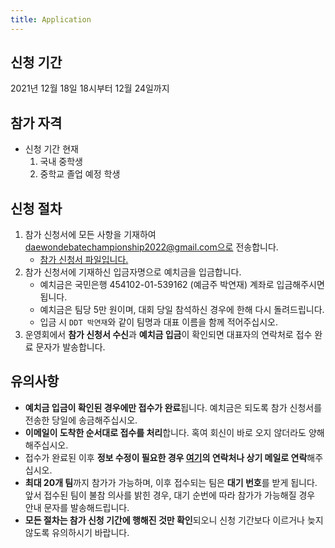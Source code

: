 ```yaml
---
title: Application
---
```


## 신청 기간

2021년 12월 18일 18시부터 12월 24일까지

## 참가 자격

* 신청 기간 현재
  1. 국내 중학생
  2. 중학교 졸업 예정 학생

## 신청 절차

1. 참가 신청서에 모든 사항을 기재하여 daewondebatechampionship2022@gmail.com으로 전송합니다.
   * <a href="/_includes/dwdc-application-2022.docx" download="download">참가 신청서 파일입니다.</a>
3. 참가 신청서에 기재하신 입금자명으로 예치금을 입금합니다.
   * 예치금은 국민은행 454102-01-539162 (예금주 박연재) 계좌로 입금해주시면 됩니다.
   * 예치금은 팀당 5만 원이며, 대회 당일 참석하신 경우에 한해 다시 돌려드립니다.
   * 입금 시 `DDT 박연재`와 같이 팀명과 대표 이름을 함께 적어주십시오.
5. 운영회에서 **참가 신청서 수신**과 **예치금 입금**이 확인되면 대표자의 연락처로 접수 완료 문자가 발송합니다.

## 유의사항

* **예치금 입금이 확인된 경우에만 접수가 완료**됩니다. 예치금은 되도록 참가 신청서를 전송한 당일에 송금해주십시오.
* **이메일이 도착한 순서대로 접수를 처리**합니다. 혹여 회신이 바로 오지 않더라도 양해해주십시오.
* 접수가 완료된 이후 **정보 수정이 필요한 경우 [여기](/contacts.md)의 연락처나 상기 메일로 연락**해주십시오.
* **최대 20개 팀**까지 참가가 가능하며, 이후 접수되는 팀은 **대기 번호**를 받게 됩니다. 앞서 접수된 팀이 불참 의사를 밝힌 경우, 대기 순번에 따라 참가가 가능해질 경우 안내 문자를 발송해드립니다.
* **모든 절차는 참가 신청 기간에 행해진 것만 확인**되오니 신청 기간보다 이르거나 늦지 않도록 유의하시기 바랍니다.
